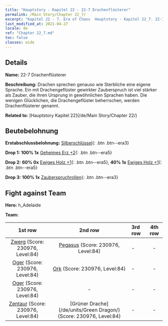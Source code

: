 ```yaml
---
title: "Hauptstory - Kapitel 22 - 22-7 Drachenflüsterer"
permalink: /Main Story/Chapter 22_7/
excerpt: "Kapitel 22 - 7. Era of Chaos  Hauptstory - Kapitel 22_7. 22-7 Drachenflüsterer"
last_modified_at: 2021-04-27
locale: de
ref: "Chapter 22_7.md"
toc: false
classes: wide
---
```


## Details

 **Name:** 22-7 Drachenflüsterer

 **Beschreibung:** Drachen sprechen genauso wie Sterbliche eine eigene Sprache. Ein mit Drachengeflüster gewirkter Zauberspruch ist viel stärker als Zauber, die ihren Ursprung in gewöhnlichen Sprachen haben. Die wenigen Glücklichen, die Drachengeflüster beherrschen, werden Drachenflüsterer genannt.

 **Related to:** [Hauptstory Kapitel 22](/de/Main Story/Chapter 22/)

## Beutebelohnung

 **Erstabschlussbelohnung:** [Silberschlüssel](/ItemsDE/con_693/){: .btn .btn--era3}

 **Drop 1:** **100% 1x** [Geheimes Erz +2](/ItemsDE/mat_75/){: .btn .btn--era5}

 **Drop 2:** **60% 0x** [Ewiges Holz +1](/ItemsDE/mat_69/){: .btn .btn--era5}, **40% 1x** [Ewiges Holz +1](/ItemsDE/mat_69/){: .btn .btn--era5}

 **Drop 3:** **100% 1x** [Zauberspruchrollen](/ItemsDE/con_694/){: .btn .btn--era3}


## Fight against Team
 **Hero:** h_Adelaide

 **Team:**


  | 1st row | 2nd row | 3rd row | 4th row |
  |:----:|:----:|:----|:----:|
  | [Zwerg](/de/units/Dwarf/) (Score: 230976, Level:84)  | [Pegasus](/de/units/Pegasus/) (Score: 230976, Level:84)  | - | - |
  | [Oger](/de/units/Ogre/) (Score: 230976, Level:84)  | [Ork](/de/units/Orc/) (Score: 230976, Level:84)  | - | - |
  | [Oger](/de/units/Ogre/) (Score: 230976, Level:84)  | - | - | - |
  | [Zentaur](/de/units/Centaur/) (Score: 230976, Level:84)  | [Grüner Drache](/de/units/Green Dragon/) (Score: 230976, Level:84)  | - | - |


